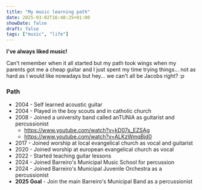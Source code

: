 ```yaml
---
title: "My music learning path"
date: 2025-03-02T16:48:25+01:00
showDate: false
draft: false
tags: ["music", "life"]
---
```


**I've always liked music!**

Can't remember when it all started but my path took wings when my parents got me a cheap guitar and I just spent my time trying things... not as hard as I would like nowadays but hey... we can't all be Jacobs right? :p


### Path
- 2004 - Self learned acoustic guitar
- 2004 - Played in the boy scouts and in catholic church
- 2008 - Joined a university band called anTUNiA as guitarist and percussionist
    - https://www.youtube.com/watch?v=kD07s_EZSAg
    - https://www.youtube.com/watch?v=ALKzWmqBjd0
- 2017 - Joined worship at local evangelical church as vocal and guitarist
- 2020 - Joined worship at european evangelical church as vocal
- 2022 - Started teaching guitar lessons
- 2024 - Joined Barreiro's Municipal Music School for percussion
- 2024 - Joined Barreiro's Municipal Juvenile Orchestra as a percussionist
- **2025 Goal** - Join the main Barreiro's Municipal Band as a percussionist
